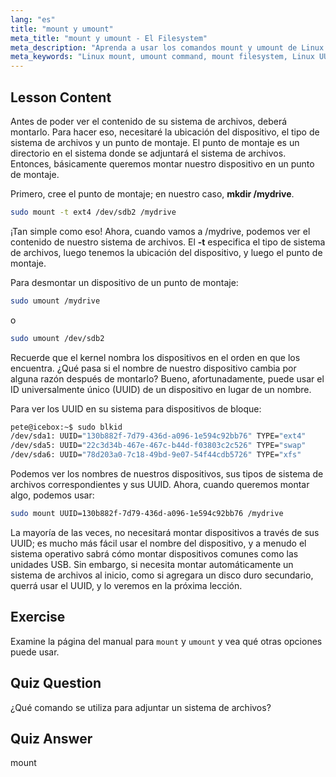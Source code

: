```yaml
---
lang: "es"
title: "mount y umount"
meta_title: "mount y umount - El Filesystem"
meta_description: "Aprenda a usar los comandos mount y umount de Linux para administrar sistemas de archivos. Comprenda el montaje, desmontaje de dispositivos y UUID para principiantes."
meta_keywords: "Linux mount, umount command, mount filesystem, Linux UUID, Linux para principiantes, tutorial de Linux, punto de montaje, guía de Linux"
---
```


## Lesson Content

Antes de poder ver el contenido de su sistema de archivos, deberá montarlo. Para hacer eso, necesitaré la ubicación del dispositivo, el tipo de sistema de archivos y un punto de montaje. El punto de montaje es un directorio en el sistema donde se adjuntará el sistema de archivos. Entonces, básicamente queremos montar nuestro dispositivo en un punto de montaje.

Primero, cree el punto de montaje; en nuestro caso, **mkdir /mydrive**.

```bash
sudo mount -t ext4 /dev/sdb2 /mydrive
```

¡Tan simple como eso! Ahora, cuando vamos a /mydrive, podemos ver el contenido de nuestro sistema de archivos. El **-t** especifica el tipo de sistema de archivos, luego tenemos la ubicación del dispositivo, y luego el punto de montaje.

Para desmontar un dispositivo de un punto de montaje:

```bash
sudo umount /mydrive
```

o

```bash
sudo umount /dev/sdb2
```

Recuerde que el kernel nombra los dispositivos en el orden en que los encuentra. ¿Qué pasa si el nombre de nuestro dispositivo cambia por alguna razón después de montarlo? Bueno, afortunadamente, puede usar el ID universalmente único (UUID) de un dispositivo en lugar de un nombre.

Para ver los UUID en su sistema para dispositivos de bloque:

```bash
pete@icebox:~$ sudo blkid
/dev/sda1: UUID="130b882f-7d79-436d-a096-1e594c92bb76" TYPE="ext4"
/dev/sda5: UUID="22c3d34b-467e-467c-b44d-f03803c2c526" TYPE="swap"
/dev/sda6: UUID="78d203a0-7c18-49bd-9e07-54f44cdb5726" TYPE="xfs"
```

Podemos ver los nombres de nuestros dispositivos, sus tipos de sistema de archivos correspondientes y sus UUID. Ahora, cuando queremos montar algo, podemos usar:

```bash
sudo mount UUID=130b882f-7d79-436d-a096-1e594c92bb76 /mydrive
```

La mayoría de las veces, no necesitará montar dispositivos a través de sus UUID; es mucho más fácil usar el nombre del dispositivo, y a menudo el sistema operativo sabrá cómo montar dispositivos comunes como las unidades USB. Sin embargo, si necesita montar automáticamente un sistema de archivos al inicio, como si agregara un disco duro secundario, querrá usar el UUID, y lo veremos en la próxima lección.

## Exercise

Examine la página del manual para `mount` y `umount` y vea qué otras opciones puede usar.

## Quiz Question

¿Qué comando se utiliza para adjuntar un sistema de archivos?

## Quiz Answer

mount
